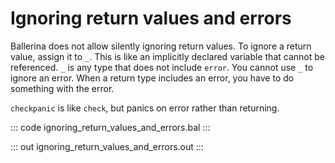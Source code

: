 # Ignoring return values and errors

Ballerina does not allow silently ignoring return values. To ignore a return value, assign it to `_`. This is like an implicitly declared variable that cannot be referenced. `_` is any type that does not include `error`. You cannot use `_` to ignore an error. When a return type includes an error, you have to do something with the error. 

`checkpanic` is like `check`, but panics on error rather than returning.

::: code ignoring_return_values_and_errors.bal :::

::: out ignoring_return_values_and_errors.out :::